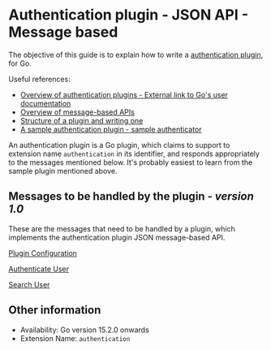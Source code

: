 # Authentication plugin - JSON API - Message based

The objective of this guide is to explain how to write a [authentication plugin](authentication_plugin_overview.md), for Go.

Useful references:
* [Overview of authentication plugins - External link to Go's user documentation ](http://docs.go.cd/current/extension_points/authentication_extension.html)
* [Overview of message-based APIs](../json_message_based_plugin_api.md)
* [Structure of a plugin and writing one](../go_plugins_basics.md)
* [A sample authentication plugin - sample authenticator](https://github.com/gocd/go-plugins/tree/master/plugins-for-tests/test-authentication-plugin)

An authentication plugin is a Go plugin, which claims to support to extension name `authentication` in its identifier, and responds appropriately to the messages mentioned below. It's probably easiest to learn from the sample plugin mentioned above.

## Messages to be handled by the plugin - ***version 1.0***

These are the messages that need to be handled by a plugin, which implements the authentication plugin JSON message-based API.

[Plugin Configuration](version_1_0/plugin_configuration.md)

[Authenticate User](version_1_0/authenticate_user.md)

[Search User](version_1_0/search_user.md)

## Other information

* Availability: Go version 15.2.0 onwards
* Extension Name: `authentication`
